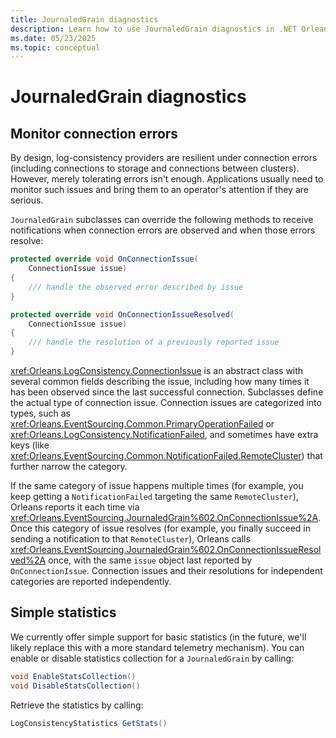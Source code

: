 ```yaml
---
title: JournaledGrain diagnostics
description: Learn how to use JournaledGrain diagnostics in .NET Orleans.
ms.date: 05/23/2025
ms.topic: conceptual
---
```


# JournaledGrain diagnostics

## Monitor connection errors

By design, log-consistency providers are resilient under connection errors (including connections to storage and connections between clusters). However, merely tolerating errors isn't enough. Applications usually need to monitor such issues and bring them to an operator's attention if they are serious.

`JournaledGrain` subclasses can override the following methods to receive notifications when connection errors are observed and when those errors resolve:

```csharp
protected override void OnConnectionIssue(
    ConnectionIssue issue)
{
    /// handle the observed error described by issue
}

protected override void OnConnectionIssueResolved(
    ConnectionIssue issue)
{
    /// handle the resolution of a previously reported issue
}
```

<xref:Orleans.LogConsistency.ConnectionIssue> is an abstract class with several common fields describing the issue, including how many times it has been observed since the last successful connection. Subclasses define the actual type of connection issue. Connection issues are categorized into types, such as <xref:Orleans.EventSourcing.Common.PrimaryOperationFailed> or <xref:Orleans.LogConsistency.NotificationFailed>, and sometimes have extra keys (like <xref:Orleans.EventSourcing.Common.NotificationFailed.RemoteCluster>) that further narrow the category.

If the same category of issue happens multiple times (for example, you keep getting a `NotificationFailed` targeting the same `RemoteCluster`), Orleans reports it each time via <xref:Orleans.EventSourcing.JournaledGrain%602.OnConnectionIssue%2A>. Once this category of issue resolves (for example, you finally succeed in sending a notification to that `RemoteCluster`), Orleans calls <xref:Orleans.EventSourcing.JournaledGrain%602.OnConnectionIssueResolved%2A> once, with the same `issue` object last reported by `OnConnectionIssue`. Connection issues and their resolutions for independent categories are reported independently.

## Simple statistics

We currently offer simple support for basic statistics (in the future, we'll likely replace this with a more standard telemetry mechanism). You can enable or disable statistics collection for a `JournaledGrain` by calling:

```csharp
void EnableStatsCollection()
void DisableStatsCollection()
```

Retrieve the statistics by calling:

 ```csharp
LogConsistencyStatistics GetStats()
```
